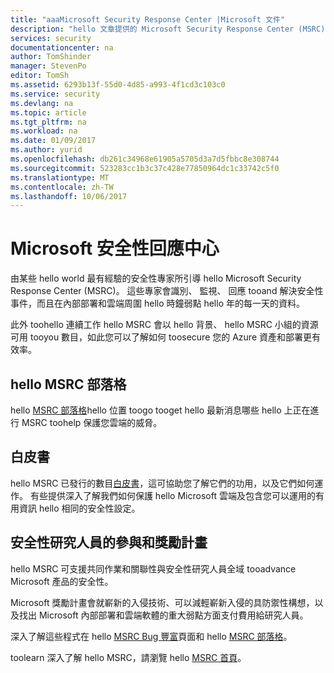 ```yaml
---
title: "aaaMicrosoft Security Response Center |Microsoft 文件"
description: "hello 文章提供的 Microsoft Security Response Center (MSRC) 資源可使用的 tooobtain 策劃的清單 MSRC 做法和建議的詳細資訊。"
services: security
documentationcenter: na
author: TomShinder
manager: StevenPo
editor: TomSh
ms.assetid: 6293b13f-55d0-4d85-a993-4f1cd3c103c0
ms.service: security
ms.devlang: na
ms.topic: article
ms.tgt_pltfrm: na
ms.workload: na
ms.date: 01/09/2017
ms.author: yurid
ms.openlocfilehash: db261c34968e61905a5705d3a7d5fbbc8e308744
ms.sourcegitcommit: 523283cc1b3c37c428e77850964dc1c33742c5f0
ms.translationtype: MT
ms.contentlocale: zh-TW
ms.lasthandoff: 10/06/2017
---
```

# <a name="microsoft-security-response-center"></a>Microsoft 安全性回應中心
由某些 hello world 最有經驗的安全性專家所引導 hello Microsoft Security Response Center (MSRC)。 這些專家會識別、 監視、 回應 tooand 解決安全性事件，而且在內部部署和雲端周圍 hello 時鐘弱點 hello 年的每一天的資料。

此外 toohello 連續工作 hello MSRC 會以 hello 背景、 hello MSRC 小組的資源可用 tooyou 數目，如此您可以了解如何 toosecure 您的 Azure 資產和部署更有效率。

## <a name="hello-msrc-blog"></a>hello MSRC 部落格
hello [MSRC 部落格](https://blogs.technet.microsoft.com/msrc/)hello 位置 toogo tooget hello 最新消息哪些 hello 上正在進行 MSRC toohelp 保護您雲端的威脅。

## <a name="white-papers"></a>白皮書
hello MSRC 已發行的數目[白皮書](https://technet.microsoft.com/library/bb969102.aspx)，這可協助您了解它們的功用，以及它們如何運作。 有些提供深入了解我們如何保護 hello Microsoft 雲端及包含您可以運用的有用資訊 hello 相同的安全性設定。

## <a name="security-researcher-engagement-and-bounty-programs"></a>安全性研究人員的參與和獎勵計畫
hello MSRC 可支援共同作業和關聯性與安全性研究人員全域 tooadvance Microsoft 產品的安全性。

Microsoft 獎勵計畫會就嶄新的入侵技術、可以減輕嶄新入侵的具防禦性構想，以及找出 Microsoft 內部部署和雲端軟體的重大弱點方面支付費用給研究人員。

深入了解這些程式在 hello [MSRC Bug 豐富](https://technet.microsoft.com/security/dn425036)頁面和 hello [MSRC 部落格](https://blogs.technet.microsoft.com/msrc/)。

toolearn 深入了解 hello MSRC，請瀏覽 hello [MSRC 首頁](https://technet.microsoft.com/library/dn440717.aspx)。
